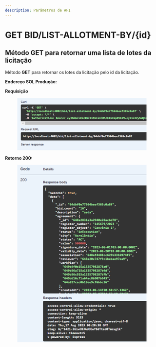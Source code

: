 ```yaml
---
description: Parâmetros de API
---
```


# GET BID/LIST-ALLOTMENT-BY/{id}

## Método GET  para retornar uma lista de lotes da licitação

Método **GET** para retornar os lotes da licitação pelo id da licitação.

**Endereço SOL Produção:**&#x20;

**Requisição**

<figure><img src="../../.gitbook/assets/Screenshot_5.png" alt=""><figcaption></figcaption></figure>

**Retorno 200:**

<figure><img src="../../.gitbook/assets/Screenshot_6.png" alt=""><figcaption></figcaption></figure>

